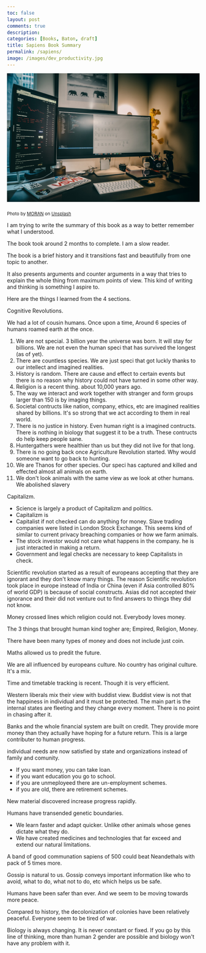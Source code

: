 ```yaml
---
toc: false
layout: post
comments: true
description:
categories: [Books, Baton, draft]
title: Sapiens Book Summary
permalink: /sapiens/
image: /images/dev_productivity.jpg
---
```

![](/images/dev_productivity.jpg)

<sub>Photo by <a href="https://unsplash.com/@ymoran?utm_source=unsplash&amp;utm_medium=referral&amp;utm_content=creditCopyText">MORAN</a> on <a href="https://unsplash.com/s/photos/developer?utm_source=unsplash&amp;utm_medium=referral&amp;utm_content=creditCopyText">Unsplash</a></sub>


I am trying to write the summary of this book as a way to better remember what I understood. 

The book took around 2 months to complete. I am a slow reader.

The book is a brief history and it transitions fast and beautifully from one topic to another.

It also presents arguments and counter arguments in a way that tries to explain the whole thing from maximum points of view. This kind of writing and thinking is something I aspire to.

Here are the things I learned from the 4 sections.

Cognitive Revolutions.

We had a lot of cousin humans. Once upon a time, Around 6 species of humans roamed earth at the once.

1. We are not special. 3 billion year the universe was born. It will stay for billions. We are not even the human speci that has survived the longest (as of yet).
2. There are countless species. We are just speci that got luckly thanks to our intellect and imagined realities.
3. History is random. There are cause and effect to certain events but there is no reason why history could not have turned in some other way.
4. Religion is a recent thing. about 10,000 years ago.
7. The way we interact and work together with stranger and form groups larger than 150 is by imaging things.
5. Societal contructs like nation, company, ethics, etc are imagined realities shared by billions. It's so strong that we act according to them in real world.
6. There is no justice in history. Even human right is a imagined contructs. There is nothing in biology that suggest it to be a truth. These contructs do help keep people sane.
6. Huntergathers were healthier than us but they did not live for that long.
7. There is no going back once Agriculture Revolution started. Why would someone want to go back to hunting.
8. We are Thanos for other species. Our speci has captured and killed and effected almost all animals on earth.
9. We don't look animals with the same view as we look at other humans. We abolished slavery 


Capitalizm. 
- Science is largely a product of Capitalizm and politics. 
- Capitalizm is
- Capitalist if not checked can do anything for money. Slave trading companies were listed in London Stock Exchange. This seems kind of similar to current privacy breaching companies or how we farm animals.
- The stock investor would not care what happens in the company. he is just interacted in making a return.
- Government and legal checks are necessary to keep Capitalists in check.

Scientific revolution started as a result of europeans accepting that they are ignorant and they don't know many things.
The  reason Scientific revolution took place in europe instead of India or China (even if Asia controlled 80% of world GDP) is because of social constructs. Asias did not accepted their ignorance and their did not venture out to find answers to things they did not know.


Money crossed lines which religion could not. Everybody loves money.

The 3 things that brought human kind togher are; Empired, Religion, Money.

There have been many types of money and does not include just coin.

Maths allowed us to predit the future.

We are all influenced by europeans culture. No country has original culture. It's a mix.

Time and timetable tracking is recent. Though it is very efficient.

Western liberals mix their view with buddist view. Buddist view is not that the happiness in individual and it must be protected. The main part is the internal states are fleeting and they change every moment. There is no point in chasing after it.

Banks and the whole financial system are built on credit. They provide more money than they actually have hoping for a future return. This is a large contributer to human progress.

individual needs are now satisfied by state and organizations instead of family and comunity.
- If you want money, you can take loan.
- if you want education you go to school.
- if you are unmeployeed there are un-employment schemes.
- if you are old, there are retirement schemes.

New material discovered increase progress rapidly.

Humans have transended genetic boundaries.
- We learn faster and adapt quicker. Unlike other animals whose genes dictate what they do.
- We have created medicines and technologies that far exceed and extend our natural limitations.

A band of good communation sapiens of 500 could beat Neandethals with pack of 5 times more.

Gossip is natural to us. Gossip conveys important information like who to avoid, what to do, what not to do, etc which helps us be safe.

Humans have been safer than ever. And we seem to be moving towards more peace.

Compared to history, the decolonization of colonies have been relatively peaceful. Everyone seem to be tired of war.

Biology is always changing. It is never constant or fixed. If you go by this line of thinking, more than human 2 gender are possible and biology won't have any problem with it.
